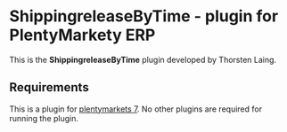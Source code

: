 
# ShippingreleaseByTime - plugin for PlentyMarkety ERP

This is the **ShippingreleaseByTime** plugin developed by Thorsten Laing.

## Requirements

This is a plugin for [plentymarkets 7](https://www.plentymarkets.com). No other plugins are required for running the plugin.
